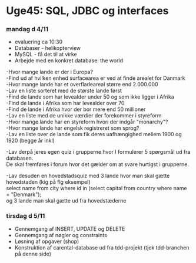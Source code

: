 # Uge45: SQL, JDBC og interfaces
### mandag d 4/11 
- evaluering ca 10:30
- Databaser - helikopterview
- MySQL - få det til at virke
- Arbejde med en konkret database: the world

-Hvor mange lande er der i Europa?  
-Find ud af hvilken enhed surfacearea er ved at finde arealet for Danmark  
-Hvor mange lande har et overfladeareal større end 2.000.000  
-Lav en liste sorteret med de største lande først  
-Find de lande som har levealder under 50 og som ikke ligger i Afrika  
-Find de lande i Afrika som har levealder over 70  
-Find de lande i Afrika hvor der bor mere end 50 millioner   
-Lav en liste med de unikke værdier der forekommer i styreform  
-Hvor mange lande har en styreform hvori der indgår "monarchy"?  
-Hvor mange lande har engelsk registreret som sprog?  
-Lav en liste over de lande som fik deres uafhængighed mellem 1900 og 1920 (begge år inkl)  

-Lav derpå jeres egen quiz i grupperne hvor I formulerer 5 spørgsmål ud fra databasen.  
De skal fremføres i forum hvor det gælder om at svare hurtigst i grupperne.  

-Lav desuden en hovedstadsquiz med 3 lande hvor man skal gætte hovedstaden (kig på flg eksempel)  
select name from city where id in (select capital from country where name = "Denmark");  
og 3 lande man skal gætte ud fra hovedstæderne  

### tirsdag d 5/11 
- Gennemgang af INSERT, UPDATE og DELETE
- Gennemgang af nøgler og constraints
- Løsning af opgaver (shop)
- Konstruktion af carental-database ud fra tdd-projekt (tjek tdd-branchen på denne side)


